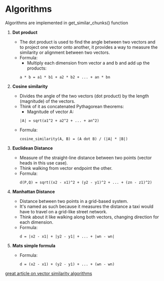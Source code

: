 # Algorithms
Algorithms are implemented in get_similar_chunks() function

1. **Dot product** 
    - The dot product is used to find the angle between two vectors and to project one vector onto another, it provides a way to measure the similarity or alignment between two vectors.
    - Formula:
        - Multiply each dimension from vector a and b and add up the products:
        ```
        a * b = a1 * b1 + a2 * b2 + ... + an * bn
        ```

2. **Cosine similarity**
    - Divides the angle of the two vectors (dot product) by the length (magnitude) of the vectors.
    - Think of it as concatenated Pythagorean theorems:
        - Magnitude of vector A:
        ```
        |A| = sqrt(a1^2 + a2^2 + ... + an^2)
        ```
    - Formula:
        ```
        cosine_similarity(A, B) = (A dot B) / (|A| * |B|)
        ```

3. **Euclidean Distance**
    - Measure of the straight-line distance between two points (vector heads in this use case).
    - Think walking from vector endpoint the other.
    - Formula:
        ```
        d(P,Q) = sqrt((x2 - x1)^2 + (y2 - y1)^2 + ... + (zn - z1)^2)
        ```

4. **Manhattan Distance**
    - Distance between two points in a grid-based system. 
    - It's named as such because it measures the distance a taxi would have to travel on a grid-like street network.
    - Think about it like walking along both vectors, changing direction for each dimension.
    - Formula:
        ```
        d = |x2 - x1| + |y2 - y1| + ... + |wn - wn|
        ```

5. **Mats simple formula**
    - Formula:
        ```
        d = (x2 - x1) + (y2 - y1) + ... + (wn - wn)
        ```

[great article on vector similarity algorithms](https://medium.com/@serkan_ozal/vector-similarity-search-53ed42b951d9)
